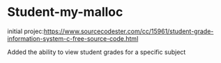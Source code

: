 # Student-my-malloc
initial projec:https://www.sourcecodester.com/cc/15961/student-grade-information-system-c-free-source-code.html

Added the ability to view student grades for a specific subject
